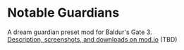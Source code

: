# Notable Guardians
A dream guardian preset mod for Baldur's Gate 3.\
[Description, screenshots, and downloads on mod.io](https://mod.io/g/baldursgate3/m/notable-dream-guardians) (TBD)
